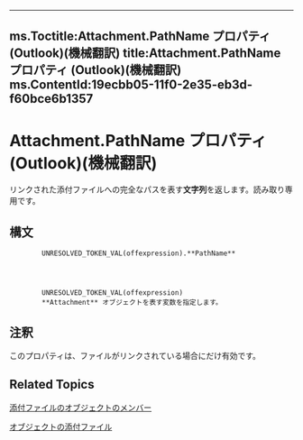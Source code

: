 

---
ms.Toctitle:Attachment.PathName プロパティ (Outlook)(機械翻訳)
title:Attachment.PathName プロパティ (Outlook)(機械翻訳)
ms.ContentId:19ecbb05-11f0-2e35-eb3d-f60bce6b1357
---
# Attachment.PathName プロパティ (Outlook)(機械翻訳)




リンクされた添付ファイルへの完全なパスを表す**文字列**を返します。読み取り専用です。

## 構文

            UNRESOLVED_TOKEN_VAL(offexpression).**PathName**




            UNRESOLVED_TOKEN_VAL(offexpression)
            **Attachment** オブジェクトを表す変数を指定します。



## 注釈
このプロパティは、ファイルがリンクされている場合にだけ有効です。



## Related Topics

[添付ファイルのオブジェクトのメンバー](f4870da5-c632-3d18-3038-b64b67777ecc.md)

[オブジェクトの添付ファイル](3e11582b-ac90-0948-bc37-506570bb287b.md)





